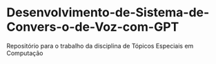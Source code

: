 # Desenvolvimento-de-Sistema-de-Convers-o-de-Voz-com-GPT
Repositório para o trabalho da disciplina de Tópicos Especiais em Computação
